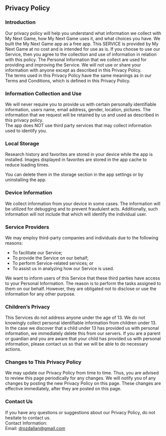 Privacy Policy  
----------------

### Introduction  
Our privacy policy will help you understand what information we collect with My Next Game, how My Next Game uses it, and what choices you have.
We built the My Next Game app as a free app. This SERVICE is provided by My Next Game at no cost and is intended for use as is.
If you choose to use our Service, then you agree to the collection and use of information in relation with this policy. The Personal Information that we collect are used for providing and improving the Service. We will not use or share your information with anyone except as described in this Privacy Policy.  
The terms used in this Privacy Policy have the same meanings as in our Terms and Conditions, which is defined in this Privacy Policy.

### Information Collection and Use  
We will never require you to provide us with certain personally identifiable information, users name, email address, gender, location, pictures. The information that we request will be retained by us and used as described in this privacy policy.  
The app does NOT use third party services that may collect information used to identify you. 

### Local Storage
Research history and favorites are stored in your device while the app is installed. Images displayed in favorites are stored in the app cache to reduce loading times.  

You can delete them in the storage section in the app settings or by uninstalling the app.

### Device Information  
We collect information from your device in some cases. The information will be utilized for debugging and to prevent fraudulent acts. Additionally, such information will not include that which will identify the individual user.  

### Service Providers  
We may employ third-party companies and individuals due to the following reasons:  
* To facilitate our Service;
* To provide the Service on our behalf;
* To perform Service-related services; or
* To assist us in analyzing how our Service is used.  

We want to inform users of this Service that these third parties have access to your Personal Information. The reason is to perform the tasks assigned to them on our behalf. However, they are obligated not to disclose or use the information for any other purpose.  

### Children’s Privacy  
This Services do not address anyone under the age of 13. We do not knowingly collect personal identifiable information from children under 13. In the case we discover that a child under 13 has provided us with personal information, we immediately delete this from our servers. If you  are  a  parent  or  guardian and you are aware that your child has provided us with personal information, please contact us so that we will be able to do necessary actions.  

### Changes to This Privacy Policy  
We may update our Privacy Policy from time to time. Thus, you are advised to review this page periodically for any changes. We will notify you of any changes by posting the new Privacy Policy on this page. These changes are effective immediately, after they are posted on this page.  

### Contact Us  
If you have any questions or suggestions about our Privacy Policy, do not hesitate to contact us.  
Contact Information:  
Email: drozdallan@gmail.com  
